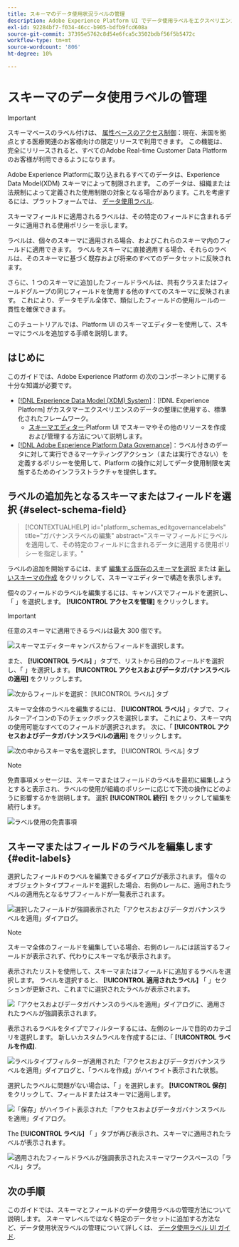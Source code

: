 ```yaml
---
title: スキーマのデータ使用状況ラベルの管理
description: Adobe Experience Platform UI でデータ使用ラベルをエクスペリエンスデータモデル (XDM) スキーマフィールドに追加する方法を説明します。
exl-id: 92284bf7-f034-46cc-b905-bdfb9fcd608a
source-git-commit: 37395e5762c8d54e6fca5c3502bdbf56f5b5472c
workflow-type: tm+mt
source-wordcount: '806'
ht-degree: 10%

---
```


# スキーマのデータ使用ラベルの管理

>[!IMPORTANT]
>
>スキーマベースのラベル付けは、 [属性ベースのアクセス制御](../../access-control/abac/overview.md)：現在、米国を拠点とする医療関連のお客様向けの限定リリースで利用できます。 この機能は、完全にリリースされると、すべてのAdobe Real-time Customer Data Platformのお客様が利用できるようになります。

Adobe Experience Platformに取り込まれるすべてのデータは、Experience Data Model(XDM) スキーマによって制限されます。 このデータは、組織または法規制によって定義された使用制限の対象となる場合があります。これを考慮するには、プラットフォームでは、 [データ使用ラベル](../../data-governance/labels/overview.md).

スキーマフィールドに適用されるラベルは、その特定のフィールドに含まれるデータに適用される使用ポリシーを示します。

ラベルは、個々のスキーマに適用される場合、およびこれらのスキーマ内のフィールドに適用できます。 ラベルをスキーマに直接適用する場合、それらのラベルは、そのスキーマに基づく既存および将来のすべてのデータセットに反映されます。

さらに、1 つのスキーマに追加したフィールドラベルは、共有クラスまたはフィールドグループの同じフィールドを使用する他のすべてのスキーマに反映されます。 これにより、データモデル全体で、類似したフィールドの使用ルールの一貫性を確保できます。

このチュートリアルでは、Platform UI のスキーマエディターを使用して、スキーマにラベルを追加する手順を説明します。

## はじめに

このガイドでは、Adobe Experience Platform の次のコンポーネントに関する十分な知識が必要です。

* [[!DNL Experience Data Model (XDM) System]](../home.md)：[!DNL Experience Platform] がカスタマーエクスペリエンスのデータの整理に使用する、標準化されたフレームワーク。
   * [スキーマエディター](../ui/overview.md):Platform UI でスキーマやその他のリソースを作成および管理する方法について説明します。
* [[!DNL Adobe Experience Platform Data Governance]](../../data-governance/home.md)：ラベル付きのデータに対して実行できるマーケティングアクション（または実行できない）を定義するポリシーを使用して、Platform の操作に対してデータ使用制限を実施するためのインフラストラクチャを提供します。

## ラベルの追加先となるスキーマまたはフィールドを選択 {#select-schema-field}

>[!CONTEXTUALHELP]
>id="platform_schemas_editgovernancelabels"
>title="ガバナンスラベルの編集"
>abstract="スキーマフィールドにラベルを適用して、その特定のフィールドに含まれるデータに適用する使用ポリシーを指定します。"

ラベルの追加を開始するには、まず [編集する既存のスキーマを選択](../ui/resources/schemas.md#edit) または [新しいスキーマの作成](../ui/resources/schemas.md#create) をクリックして、スキーマエディターで構造を表示します。

個々のフィールドのラベルを編集するには、キャンバスでフィールドを選択し、「 」を選択します。 **[!UICONTROL アクセスを管理]** をクリックします。

>[!IMPORTANT]
>
>任意のスキーマに適用できるラベルは最大 300 個です。

![スキーマエディターキャンバスからフィールドを選択します。](../images/tutorials/labels/manage-access.png)

また、 **[!UICONTROL ラベル]** 」タブで、リストから目的のフィールドを選択し、「 」を選択します。 **[!UICONTROL アクセスおよびデータガバナンスラベルの適用]** をクリックします。

![次からフィールドを選択： [!UICONTROL ラベル] タブ](../images/tutorials/labels/select-field-on-labels-tab.png)

スキーマ全体のラベルを編集するには、 **[!UICONTROL ラベル]** 」タブで、フィルターアイコンの下のチェックボックスを選択します。 これにより、スキーマ内の使用可能なすべてのフィールドが選択されます。 次に、「 **[!UICONTROL アクセスおよびデータガバナンスラベルの適用]** をクリックします。

![次の中からスキーマ名を選択します。 [!UICONTROL ラベル] タブ](../images/tutorials/labels/select-schema-on-labels-tab.png)

>[!NOTE]
>
>免責事項メッセージは、スキーマまたはフィールドのラベルを最初に編集しようとすると表示され、ラベルの使用が組織のポリシーに応じて下流の操作にどのように影響するかを説明します。 選択 **[!UICONTROL 続行]** をクリックして編集を続行します。
>
>![ラベル使用の免責事項](../images/tutorials/labels/disclaimer.png)

## スキーマまたはフィールドのラベルを編集します {#edit-labels}

選択したフィールドのラベルを編集できるダイアログが表示されます。 個々のオブジェクトタイプフィールドを選択した場合、右側のレールに、適用されたラベルの適用先となるサブフィールドが一覧表示されます。

![選択したフィールドが強調表示された「アクセスおよびデータガバナンスラベルを適用」ダイアログ。](../images/tutorials/labels/edit-labels.png)

>[!NOTE]
>
>スキーマ全体のフィールドを編集している場合、右側のレールには該当するフィールドが表示されず、代わりにスキーマ名が表示されます。

表示されたリストを使用して、スキーマまたはフィールドに追加するラベルを選択します。 ラベルを選択すると、 **[!UICONTROL 適用されたラベル]** 「 」セクションが更新され、これまでに選択されたラベルが表示されます。

![「アクセスおよびデータガバナンスのラベルを適用」ダイアログに、適用されたラベルが強調表示されます。](../images/tutorials/labels/applied-labels.png)

表示されるラベルをタイプでフィルターするには、左側のレールで目的のカテゴリを選択します。 新しいカスタムラベルを作成するには、「 **[!UICONTROL ラベルを作成]**.

![ラベルタイプフィルターが適用された「アクセスおよびデータガバナンスラベルを適用」ダイアログと、「ラベルを作成」がハイライト表示された状態。](../images/tutorials/labels/filter-and-create-custom.png)

選択したラベルに問題がない場合は、「 」を選択します。 **[!UICONTROL 保存]** をクリックして、フィールドまたはスキーマに適用します。

![「保存」がハイライト表示された「アクセスおよびデータガバナンスラベルを適用」ダイアログ。](../images/tutorials/labels/save-labels.png)

The **[!UICONTROL ラベル]** 「 」タブが再び表示され、スキーマに適用されたラベルが表示されます。

![適用されたフィールドラベルが強調表示されたスキーマワークスペースの「ラベル」タブ。](../images/tutorials/labels/field-labels-added.png)

## 次の手順

このガイドでは、スキーマとフィールドのデータ使用ラベルの管理方法について説明します。 スキーマレベルではなく特定のデータセットに追加する方法など、データ使用状況ラベルの管理について詳しくは、 [データ使用ラベル UI ガイド](../../data-governance/labels/user-guide.md).
